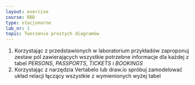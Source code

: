 ```yaml
---
layout: exercise
course: RBD
type: stacjonarne
lab_nr: 1
topic: Tworzenie prostych diagramów
---
```

1. Korzystając z przedstawionych w laboratorium przykładów zaproponuj zestaw pól zawierających wszystkie potrzebne informacje dla każdej z tabel *PERSONS*, *PASSPORTS*, *TICKETS* i *BOOKINGS*
2. Korzystając z narzędzia Vertabelo lub draw.io spróbuj zamodelować układ relacji łączący wszystkie z wymienionych wyżej tabel